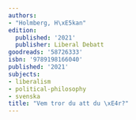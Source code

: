 ```yaml
---
authors:
- "Holmberg, H\xE5kan"
edition:
  published: '2021'
  publisher: Liberal Debatt
goodreads: '58726333'
isbn: '9789198166040'
published: '2021'
subjects:
- liberalism
- political-philosophy
- svenska
title: "Vem tror du att du \xE4r?"
---
```


